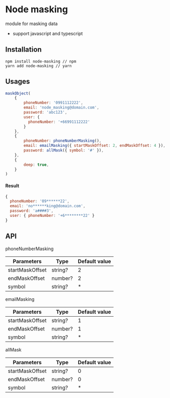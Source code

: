 # Node masking

module for masking data

- support javascript and typescript

## Installation

```
npm install node-masking // npm
yarn add node-masking // yarn
```

## Usages

```javascript
maskObject(
	{
		phoneNumber: '0991112222',
		email: 'node_masking@domain.com',
		password: 'abc123',
        user: {
          phoneNumber: '+66991112222'
        }
	},
	{
		phoneNumber: phoneNumberMasking(),
		email: emailMasking({ startMaskOffset: 2, endMaskOffset: 4 }),
		password: allMask({ symbol: '#' }),
	},
	{
		deep: true,
	}
)
```

#### Result

```javascript
{
  phoneNumber: '09******22',
  email: 'no******king@domain.com',
  password: 'a####3',
  user: { phoneNumber: '+6********22' }
}
```

## API

phoneNumberMasking

|Parameters|Type|Default value|
|-|-|-|
|startMaskOffset|string?|2|
|endMaskOffset|number?|2|
|symbol|string?|*|

emailMasking

|Parameters|Type|Default value|
|-|-|-|
|startMaskOffset|string?|1|
|endMaskOffset|number?|1|
|symbol|string?|*|

allMask

|Parameters|Type|Default value|
|-|-|-|
|startMaskOffset|string?|0|
|endMaskOffset|number?|0|
|symbol|string?|*|

